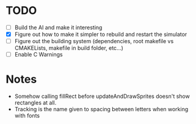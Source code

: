 # TODO
- [ ] Build the AI and make it interesting
- [x] Figure out how to make it simpler to rebuild and restart the simulator
- [ ] Figure out the building system (dependencies, root makefile vs CMAKELists, makefile in build folder, etc...)
- [ ] Enable C Warnings

# Notes
- Somehow calling fillRect before updateAndDrawSprites doesn't show rectangles at all. 
- Tracking is the name given to spacing between letters when working with fonts